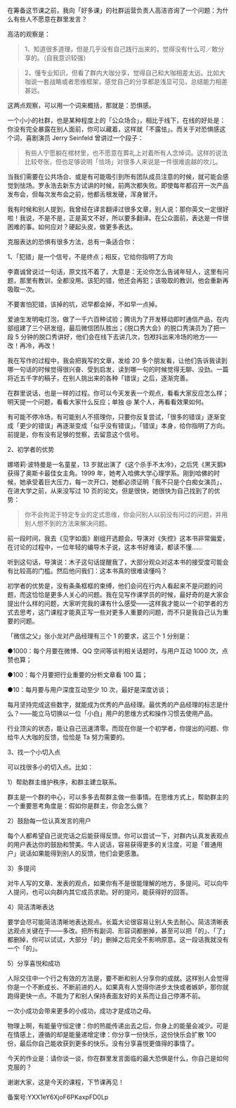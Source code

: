 在筹备这节课之前，我向「好多课」的社群运营负责人高洁咨询了一个问题：为什么有些人不愿意在群里发言？

高洁的观察是：

> 1、知道很多道理，但是几乎没有自己践行出来的，觉得没有什么可／敢分享的。（自我意识较强）

> 2、懂专业知识，但看了群内大咖分享，觉得自己和大咖相差太远。比如大咖说一套战略或者思维框架，感觉自己的分享都是浅显可见，总结能力相差甚远。

这两点观察，可以用一个词来概括，那就是：恐惧感。

一个小小的社群，也是某种程度上的「公众场合」，相比于线下，在线的好处是：你没有完全暴露在别人面前，你可以藏着，这样就「不露怯」。而关于对恐惧感这个词，喜剧演员 Jerry Seinfeld 曾讲过一个段子：

> 有些人宁愿躺在棺材里，也不愿意在葬礼上对着所有人念悼词。这样的说法比较夸张，但也足够说明「怯场」对很多人来说是一件很难逾越的坎儿。

当我们需要在公共场合、或是有可能吸引到所有团队成员注意的时候，就可能会感觉到怯场。罗永浩去新东方试讲的时候，前两次都失败。即使每年都召开一次产品发布会，但每次发布会之前，他都舌根发硬，浑身冒汗。

我有时候和别人提到，我曾经在译言翻译过很多文章，别人说：那你英文一定很好啦！我说，不是不是，正是英文不好，所以要多翻译。在公众面前，表达是一件很困难的事。如何应对？硬起头皮，做更多表达。

克服表达的恐惧有很多方法，总有一条适合你：

1、「犯错」是一个信号，不是终点；相反，它给你指明了方向

李嘉诚曾说过一句话，原文找不着了，大意是：无论你怎么告诫年轻人，这里有问题，那里有教训，全都没用。该犯的错，他还会再犯；该吸取的教训，他会重新再吸取一次。

不要害怕犯错，该掉的坑，迟早都会掉，不如早一点掉。

爱迪生发明电灯泡，做了一千六百种试验；腾讯为了开发移动即时通信产品，在内部组建了三个研发组，最后微信团队胜出；《脱口秀大会》的脱口秀演员为了把一段 5 分钟的脱口秀讲好，他们会在线下去讲几次，包袱抖出来冷场的地方——改！再冷，再改！

我在写作的过程中，我会把我写的文章，发给 20 多个朋友看，让他们告诉我读到哪一句话的时候觉得很兴奋、受到启发，读到哪一句的时候觉得无聊、没劲。一篇将近五千字的稿子，在别人挑出来的各种「错误」之后，逐渐完善。

在群里说话，也是一样的过程。你可以今天发表一个观点，看看大家反应怎么样；明天提一个问题，看看大家什么反应；单独 \@ 某个人，再看看效果如何。

有可能不停冷场，有可能别人不搭理你，只要你反复尝试，「很多的错误」逐渐变成「更少的错误」再逐渐变成「似乎没有错误」。「错误」本身，给你指明了方向。前提是，你有没有足够的觉察，去留意这个信号。

2、初学者的优势

娜塔莉·波特曼是一名童星，13 岁就出演了《这个杀手不太冷》，之后凭《黑天鹅》获得了奥斯卡最佳女主角。1999 年，她考入哈佛大学心理学系。刚到哈佛的时候，她承受着巨大压力，每一次开口，她都必须证明「我不只是个白痴女演员」，在进大学之前，从来没写过 10 页的论文。但是很快，她很快为自己找到了的优势：

> 你不会拘泥于特定专业的定式思维，你会问别人以前没有问过的问题，并用别人想不到的方法来解决问题。

前一段时间，我去《见字如面》剧组开选题会。导演对《失控》这本书非常偏爱，在讨论的过程中，一位年轻的编导木子说，这本书好难读，都读不懂……

听到这句话，导演说：木子这句话提醒我了，大部分观众对这本书的接受度可能会有比较高的门槛。然后他问我们：这本书真的很难读懂吗？

初学者的优势是，没有条条框框的束缚，他们会问在行内人看起来不是问题的问题，而这恰恰是更多人关心的问题。我在见写作课学员的时候，最好奇的是大家会提出什么样的问题，大家听完我的课有什么感受——这样我才能以一个初学者的方式去思考，这门课程才能真正写一些对更多人重要的问题，而不只是我自己认为重要的问题。

「微信之父」张小龙对产品经理有三个 1 的要求，这三个 1 分别是：

●1000：每个月要在微博、QQ 空间等谈判相关话题时，与用户互动 1000 次，点赞也算；

●100：每个月要把行业重要的分析文章看 100 篇；

●10：每月要与用户深度互动至少 10 次，最好是深度访谈；

每月坚持完成这些数字，就能成为优秀的产品经理。最优秀的产品经理的标志是什么？——能立马切换以一位「小白」用户的思维方式和操作习惯去使用产品。

行业顶尖的状态，能让自己迅速清零。而现在你是一个初学者，你提出的问题、你给牛人大咖的反馈，恰恰是 Ta 努力需要的。

3、找一个小切入点

可以找很多小的切入点。比如：

1）帮助群主维护秩序，和群主建立联系。

群主是一个群的中心，可以多多去帮群主做一些事情。在思维方式上，帮助群主的一个重要思考角度是：假如你是群主，你会怎么做？

2）鼓励每一位认真发言的用户

每个人都希望自己说完话之后能获得反馈。你可以尝试一下，对群内认真发表观点的用户表达你的鼓励和赞美。牛人说话，容易获得更多的关注度，可是「普通用户」说话如果能得到别人的反馈，他们会更感激。

3）多提问

对牛人写的文章、发表的观点，如果你有不是很能理解的地方，多提问。可以向牛人提问，也可以向群内其它成员求助。好的提问，能获得好的回答。

4）简洁清晰表达

要学会尽可能简洁清晰地表达观点。长篇大论很容易让别人失去耐心。简洁清晰表达观点关键在于——多改。把所有副词、形容词都删掉，甚至可以把「的」、「了」都删掉，你可以试试，大部分「的」删掉之后完全不影响原意。这一段话我就没有一个「的」。

5）分享喜悦和成功

人际交往中一个行之有效的方法是，要不断和别人分享你的成就。这样别人会觉得你是一个不断成长、不断前进的人。如果真有人觉得你进步太快或者嫉妒，那你就跑得更快一点。不能为了和别人保持表面友好的关系而让自己停滞不前。

一次小成功会带来更多的小成功，成功才是成功之母。

物理上啊，有能量守恒定律：你的热能传递出去之后，你身上的能量会减少。可是在情感上，遵循的却是能量递增定律：你分享一份快乐，这份快乐会扩散 100 份，最后你自己能收获到更多的快乐。没有分享喜悦更值得的事情了。

今天的作业是：请你谈一谈，你在群里发言面临的最大恐惧是什么，你自己是如何克服的？

谢谢大家，这是今天的课程，下节课再见！

备案号:YXX1eY6XjoF6PKaxpFD0Lp